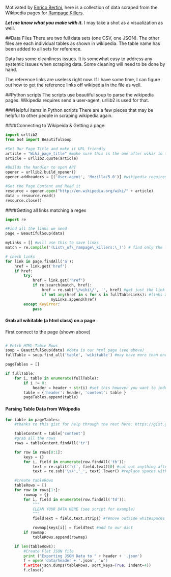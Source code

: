 Motivated by [Enrico Bertini](https://twitter.com/FILWD/status/279827195495591936), here is a collection of data scraped from the Wikipedia pages for [Rampage Killers](http://en.wikipedia.org/wiki/List_of_rampage_killers).

***Let me know what you make with it.*** I may take a shot as a visualization as well.

##Data Files
There are two full data sets (one CSV, one JSON). The other files are each individual tables as shown in wikipedia. The table name has been added to all sets for reference. 

Data has some cleanliness issues. It is somewhat easy to address any systemic issues when scraping data. Some cleaning will need to be done by hand. 

The reference links are useless right now. If I have some time, I can figure out how to get the reference links off wikipedia in the file as well.

##Python scripts
The scripts use beautiful soup to parse the wikipedia pages. Wikipedia requires send a user-agent, urllib2 is used for that.

###Helpful items in Python scripts
There are a few pieces that may be helpful to other people in scraping wikipedia again. 

####Connecting to Wikipeida & Getting a page:

```python
import urllib2
from bs4 import BeautifulSoup 

#Set Our Page Title and make it URL friendly
article = "Wiki_page_title" #make sure this is the one after wiki/ in the url
article = urllib2.quote(article)

#Builds the handler to open API
opener = urllib2.build_opener()
opener.addheaders = [('User-agent', 'Mozilla/5.0')] #wikipedia requires user-agent

#Get the Page Content and Read it
resource = opener.open("http://en.wikipedia.org/wiki/" + article)
data = resource.read()
resource.close()
```

####Getting all links matching a regex

```python
import re

#Find all the links we need
page = BeautifulSoup(data)

myLinks = [] #will use this to save links
match = re.compile('(List\_of\_rampage\_killers:\_)') # find only the links we want

# check links
for link in page.findAll('a'):
    href = link.get('href')
    if href:
        try:
            href = link.get('href')
            if re.search(match, href):
                href = re.sub('\/wiki\/', '', href) #get just the link title
                if not any(href in s for s in fullTableLinks): #links are probably multiple times on page
                    myLinks.append(href)
        except KeyError:
            pass

```

#### Grab all wikitable (a html class) on a page

First connect to the page (shown above)

```python

# Fetch HTML Table Rows
soup = BeautifulSoup(data) #data is our html page (see above)
fullTable = soup.find_all('table', 'wikitable') #may have more than one... fun!

pageTables = []

if fullTable:
    for i, table in enumerate(fullTable):
        if i != 0:
            header = header + str(i) #set this however you want to index multiple tables
        table = {'header': header, 'content': table }
        pageTables.append(table)

```
#### Parsing Table Data from Wikipedia

```python
for table in pageTables:
    #thanks to this gist for help through the rest here: https://gist.github.com/1501715

    tableContent = table['content']
    #grab all the rows
    rows = tableContent.findAll('tr')

    for row in rows[0:1]:
        keys = {}
        for i, field in enumerate(row.findAll('th')):
            text = re.split('\(', field.text)[0] #cut out anything after ()
            text = re.sub('\s+','_', text).lower() #replace spaces with _ and make lowercase

    #create tableRows
    tableRows = []
    for row in rows[1:]:
        rowmap = {}
        for i, field in enumerate(row.findAll('td')):
            """
            CLEAN YOUR DATA HERE (see script for example)
            """
            fieldText = field.text.strip() #remove outside whitespaces

            rowmap[keys[i]] = fieldText #add to our dict
        if rowmap:
            tableRows.append(rowmap)

    if len(tableRows):
        #Create Flat JSON file
        print ("Exporting JSON Data to " + header + '.json')
        f = open('data/header + '.json', 'w')
        f.write(json.dumps(tableRows, sort_keys=True, indent=4))
        f.close()
```

